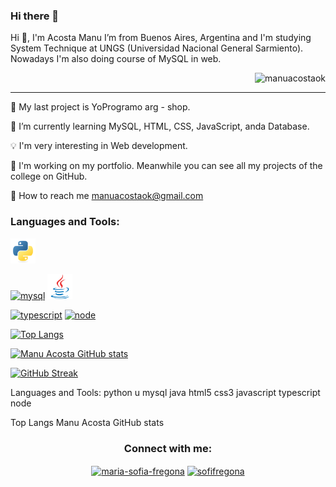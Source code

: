

### Hi there 👋
Hi 👋, I'm Acosta Manu
I’m from Buenos Aires, Argentina and I'm studying System Technique at UNGS (Universidad Nacional General Sarmiento). 
Nowadays I'm also doing course of MySQL in web.
<!--Contador de visitas-->
<p></p>
<p></p>
<p align="right"> <img src="https://komarev.com/ghpvc/?username=manuacostaok&label=Profile%20views&color=00b3ff&style=plastic" alt="manuacostaok" /> </p>
<hr></hr>

🚀 My last project is YoProgramo arg - shop.

🌱 I’m currently learning MySQL, HTML, CSS, JavaScript, anda Database.

💡 I'm very interesting in Web development.

💼 I'm working on my portfolio. Meanwhile you can see all my projects of the college on GitHub.

📧 How to reach me manuacostaok@gmail.com

<h3 align="left">Languages and Tools:</h3>
<p></p>
<p align="left"> 
<a href="https://www.python.org"><img src="https://raw.githubusercontent.com/devicons/devicon/master/icons/python/python-original.svg" alt="python" width="40" height="40"/></a>

<a href="https://www.mysql.com/"><img src="https://cdn.jsdelivr.net/gh/devicons/devicon/icons/mysql/mysql-original.svg" alt="mysql" width="40" height="40"/></a>
<a href="https://www.java.com"><img src="https://raw.githubusercontent.com/devicons/devicon/master/icons/java/java-original.svg" alt="java" width="40" height="40"/></a>
<p>

<a href="https://www.typescriptlang.org/docs/"><img src="https://cdn.jsdelivr.net/gh/devicons/devicon/icons/typescript/typescript-original.svg" alt="typescript" width="40" height="40"/></a>
<a href="https://nodejs.org/en/docs/"><img src="https://cdn.jsdelivr.net/gh/devicons/devicon/icons/nodejs/nodejs-original.svg" alt="node" width="40" height="40"/></a>
</p>

[![Top Langs](https://github-readme-stats.vercel.app/api/top-langs/?username=sofifregona&layout=compact&theme=radical&hide_border=true)](https://github.com/anuraghazra/github-readme-stats)

[![Manu Acosta GitHub stats](https://github-readme-stats.vercel.app/api?username=sofifregona&show_icons=true&theme=radical&hide_border=true)](https://github.com/anuraghazra/github-readme-stats)

[![GitHub Streak](https://github-readme-streak-stats.herokuapp.com?user=sofifregona&theme=radical&hide_border=true&date_format=M%20j%5B%2C%20Y%5D)](https://git.io/streak-stats)
<!--[![GitHub Streak](https://github-readme-streak-stats.herokuapp.com?user=sofifregona&theme=radical&hide_border=true&date_format=M%20j%5B%2C%20Y%5D)](https://git.io/streak-stats)-->


Languages and Tools:
python u mysql java html5 css3 javascript typescript node

Top Langs
Manu Acosta GitHub stats


<h3 align="center">Connect with me:</h3>
<p></p>
<p align="center">
<a href="https://www.linkedin.com/in/manuel-acosta-a1a238214/" target="blank"><img align="center" src="https://raw.githubusercontent.com/rahuldkjain/github-profile-readme-generator/master/src/images/icons/Social/linked-in-alt.svg" alt="maria-sofia-fregona" height="30" width="40" /></a>
<a href="https://instagram.com/acosta__manu" target="blank"><img align="center" src="https://raw.githubusercontent.com/rahuldkjain/github-profile-readme-generator/master/src/images/icons/Social/instagram.svg" alt="sofifregona" height="30" width="40" /></a>

</p>

<!--
**manuacostaok/manuacostaok** is a ✨ _special_ ✨ repository because its `README.md` (this file) appears on your GitHub profile.

Here are some ideas to get you started:

- 🔭 I’m currently working on ...
- 🌱 I’m currently learning ...
- 👯 I’m looking to collaborate on ...
- 🤔 I’m looking for help with ...
- 💬 Ask me about ...
- 📫 How to reach me: ...
- 😄 Pronouns: ...
- ⚡ Fun fact: ...
-->
